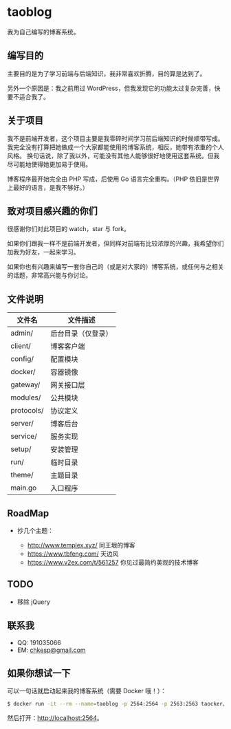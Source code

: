 # taoblog

我为自己编写的博客系统。

## 编写目的

主要目的是为了学习前端与后端知识，我非常喜欢折腾，目的算是达到了。

另外一个原因是：我之前用过 WordPress，但我发现它的功能太过复杂完善，快要不适合我了。

## 关于项目

我不是前端开发者，这个项目主要是我零碎时间学习前后端知识的时候顺带写成。我完全没有打算把她做成一个大家都能使用的博客系统，相反，她带有浓重的个人风格。
换句话说，除了我以外，可能没有其他人能够很好地使用这套系统。但我尽可能地使得她更加易于使用。

博客程序最开始完全由 PHP 写成，后使用 Go 语言完全重构。（PHP 依旧是世界上最好的语言，是我不够好。）

## 致对项目感兴趣的你们

很感谢你们对此项目的 watch，star 与 fork。

如果你们跟我一样不是前端开发者，但同样对前端有比较浓厚的兴趣，我希望你们加我为好友，一起来学习。

如果你也有兴趣来编写一套你自己的（或是对大家的）博客系统，或任何与之相关的话题，非常高兴能与你讨论。

## 文件说明

文件名|文件描述
------|--------
admin/      | 后台目录（仅登录）
client/     | 博客客户端
config/     | 配置模块
docker/     | 容器镜像
gateway/    | 网关接口层
modules/    | 公共模块
protocols/  | 协议定义
server/     | 博客后台
service/    | 服务实现
setup/      | 安装管理
run/        | 临时目录
theme/      | 主题目录
main.go     | 入口程序

## RoadMap

- 抄几个主题：

  - <http://www.templex.xyz/> 同王垠的博客
  - <https://www.tbfeng.com/> 天边风
  - <https://www.v2ex.com/t/561257> 你见过最简约美观的技术博客

## TODO

- 移除 jQuery

## 联系我

- QQ: 191035066
- EM: chkesp@gmail.com

## 如果你想试一下

可以一句话就启动起来我的博客系统（需要 Docker 哦！）：

```bash
$ docker run -it --rm --name=taoblog -p 2564:2564 -p 2563:2563 taocker/taoblog:amd64-latest
```

然后打开：<http://localhost:2564>。
